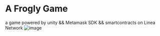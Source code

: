 # A Frogly Game

a game powered by unity && Metamask SDK && smartcontracts on Linea Network
![image](https://github.com/user-attachments/assets/eef3d875-ac81-4688-8517-9a03506e48a4)
